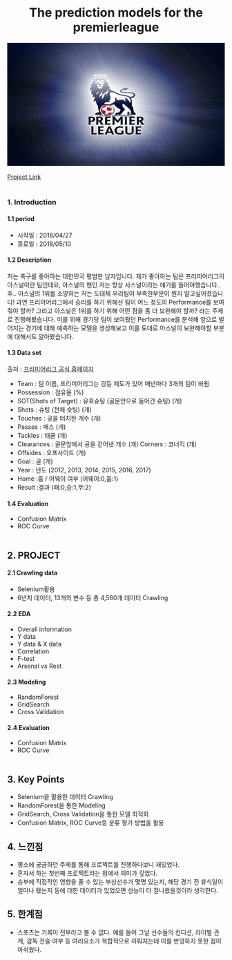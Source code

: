 <h1><center>The prediction models for the premierleague</center></h1>

<center><img src="img/premierleague.jpeg" width = 800></center>

[Project Link](https://github.com/Romanism/Project/blob/master/03_Premierleague/PROJECT.pdf)
<br><br/>
### 1. Introduction

#### 1.1 period
- 시작일 : 2018/04/27
- 종료일 : 2018/05/10

#### 1.2 Description

저는 축구를 좋아하는 대한민국 평범한 남자입니다. 제가 좋아하는 팀은 프리미어리그의 아스널이란 팀인데요, 아스널의 팬인 저는 항상 사스널이라는 얘기를 들어야했습니다..후.. 아스널의 1위를 소망하는 저는 도대체 우리팀이 부족한부분이 뭔지 알고싶어졌습니다! 과연 프리미어리그에서 승리를 하기 위해선 팀이 어느 정도의 Performance를 보여줘야 할까?
그리고 아스널은 1위를 하기 위해 어떤 점을 좀 더 보완해야 할까? 라는 주제로 진행해봤습니다. 이를 위해 경기당 팀이 보여줬던 Performance를 분석해 앞으로 벌어지는 경기에 대해 예측하는 모델을 생성해보고 이를 토대로 아스널이 보완해야할 부분에 대해서도 알아봤습니다.


#### 1.3 Data set
출처 : [프리미어리그 공식 홈페이지](https://www.premierleague.com)

- Team : 팀 이름, 프리미어리그는 강등 제도가 있어 매년마다 3개의 팀이 바뀜
- Possession : 점유율 (%)
- SOT(Shots of Target) : 유효슈팅 (골문안으로 들어간 슛팅) (개)
- Shots : 슈팅 (전체 슛팅) (개)
- Touches : 공을 터치한 개수 (개)
- Passes : 패스 (개)
- Tackles : 태클 (개)
- Clearances : 골문앞에서 공을 걷어낸 개수 (개) Corners : 코너킥 (개)
- Offsides : 오프사이드 (개)
- Goal : 골 (개)
- Year : 년도 (2012, 2013, 2014, 2015, 2016, 2017)
- Home :홈 / 어웨이 여부 (어웨이:0,홈:1)
- Result :결과 (패:0,승:1,무:2)


#### 1.4 Evaluation
- Confusion Matrix
- ROC Curve
<br><br/>


## 2. PROJECT

#### 2.1 Crawling data

- Selenium활용
- 6년치 데이터, 13개의 변수 등 총 4,560개 데이터 Crawling


#### 2.2 EDA
- Overall information
- Y data
- Y data & X data
- Correlation
- F-test
- Arsenal vs Rest

#### 2.3 Modeling
- RandomForest
- GridSearch
- Cross Validation


#### 2.4 Evaluation
- Confusion Matrix
- ROC Curve
<br><br/>


## 3. Key Points
- Selenium을 활용한 데이터 Crawling
- RandomForest을 통한 Modeling
- GridSearch, Cross Validation을 통한 모델 최적화
- Confusion Matrix, ROC Curve등 분류 평가 방법을 활용


## 4. 느낀점
- 평소에 궁금하던 주제를 통해 프로젝트를 진행하다보니 재밌었다.
- 혼자서 하는 첫번째 프로젝트라는 점에서 의미가 깊었다.
- 승부에 직접적인 영향을 줄 수 있는 부상선수가 몇명 있는지, 해당 경기 전 휴식일이 얼마나 됐는지 등에 대한 데이터가 있었으면 성능이 더 잘나왔을것이라 생각한다.


## 5. 한계점
- 스포츠는 기록이 전부라고 볼 수 없다. 예를 들어 그날 선수들의 컨디션, 라이벌 관계, 감독 전술 여부 등 여러요소가 복합적으로 이뤄지는데 이를 반영하지 못한 점이 아쉬웠다.
